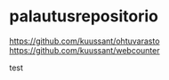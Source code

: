 # palautusrepositorio
https://github.com/kuussant/ohtuvarasto \
https://github.com/kuussant/webcounter

test
